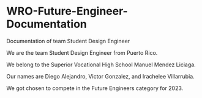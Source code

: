 # WRO-Future-Engineer-Documentation
Documentation of team Student Design Engineer

We are the team Student Design Engineer from Puerto Rico. 

We belong to the Superior Vocational High School Manuel Mendez Liciaga.

Our names are Diego Alejandro, Victor Gonzalez, and Irachelee Villarrubia.

We got chosen to compete in the Future Engineers category for 2023.
